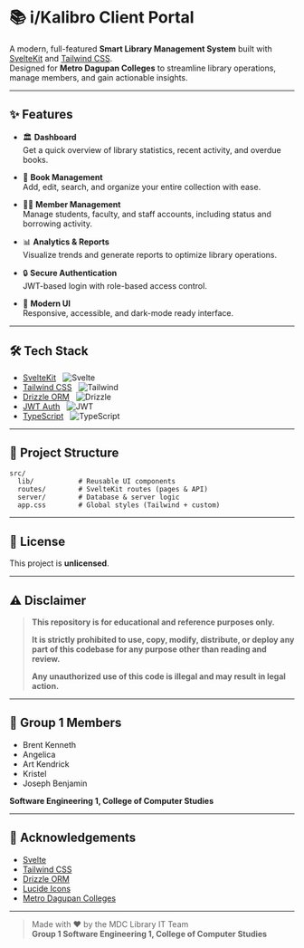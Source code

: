# 📚 i/Kalibro Client Portal

A modern, full-featured **Smart Library Management System** built with [SvelteKit](https://kit.svelte.dev/) and [Tailwind CSS](https://tailwindcss.com/).  
Designed for **Metro Dagupan Colleges** to streamline library operations, manage members, and gain actionable insights.

---

## ✨ Features

- 🏛️ **Dashboard**  
  Get a quick overview of library statistics, recent activity, and overdue books.

- 📖 **Book Management**  
  Add, edit, search, and organize your entire collection with ease.

- 🧑‍🎓 **Member Management**  
  Manage students, faculty, and staff accounts, including status and borrowing activity.

- 📊 **Analytics & Reports**  
  Visualize trends and generate reports to optimize library operations.

- 🔒 **Secure Authentication**  
  JWT-based login with role-based access control.

- 🌙 **Modern UI**  
  Responsive, accessible, and dark-mode ready interface.

---

## 🛠️ Tech Stack

- [SvelteKit](https://kit.svelte.dev/) &nbsp; ![Svelte](https://img.shields.io/badge/-Svelte-orange?logo=svelte)
- [Tailwind CSS](https://tailwindcss.com/) &nbsp; ![Tailwind](https://img.shields.io/badge/-Tailwind%20CSS-38B2AC?logo=tailwindcss&logoColor=white)
- [Drizzle ORM](https://orm.drizzle.team/) &nbsp; ![Drizzle](https://img.shields.io/badge/-Drizzle%20ORM-4B5563)
- [JWT Auth](https://jwt.io/) &nbsp; ![JWT](https://img.shields.io/badge/-JWT-000?logo=jsonwebtokens)
- [TypeScript](https://www.typescriptlang.org/) &nbsp; ![TypeScript](https://img.shields.io/badge/-TypeScript-3178C6?logo=typescript&logoColor=white)

---

## 📂 Project Structure

```
src/
  lib/           # Reusable UI components
  routes/        # SvelteKit routes (pages & API)
  server/        # Database & server logic
  app.css        # Global styles (Tailwind + custom)
```

---

## 📝 License

This project is **unlicensed**.

---

## ⚠️ Disclaimer

> **This repository is for educational and reference purposes only.**
>
> **It is strictly prohibited to use, copy, modify, distribute, or deploy any part of this codebase for any purpose other than reading and review.**
>
> **Any unauthorized use of this code is illegal and may result in legal action.**

---

## 👥 Group 1 Members

- Brent Kenneth
- Angelica
- Art Kendrick
- Kristel
- Joseph Benjamin

**Software Engineering 1, College of Computer Studies**

---

## 🙏 Acknowledgements

- [Svelte](https://svelte.dev/)
- [Tailwind CSS](https://tailwindcss.com/)
- [Drizzle ORM](https://orm.drizzle.team/)
- [Lucide Icons](https://lucide.dev/)
- [Metro Dagupan Colleges](https://mdc.edu.ph/)

---

> Made with ❤️ by the MDC Library IT Team  
> **Group 1 Software Engineering 1, College of Computer Studies**
